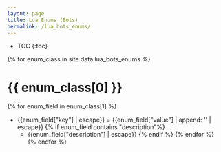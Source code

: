 ```yaml
---
layout: page
title: Lua Enums (Bots)
permalink: /lua_bots_enums/
---
```


* TOC
{:toc}

{% for enum_class in site.data.lua_bots_enums %}
# {{ enum_class[0] }}
{% for enum_field in enum_class[1] %}
* {{enum_field["key"] | escape}} = {{enum_field["value"] | append: '' | escape}}
{% if enum_field contains "description"%}
    * {{enum_field["description"] | escape}}
{% endif %}
{% endfor %}
{% endfor %}